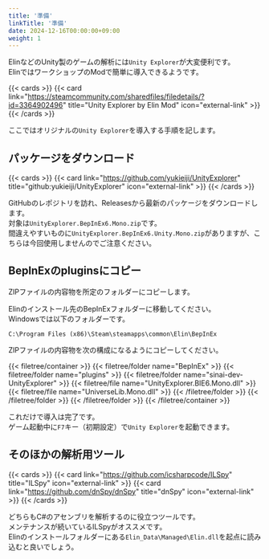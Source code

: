 ```yaml
---
title: '準備'
linkTitle: '準備'
date: 2024-12-16T00:00:00+09:00
weight: 1
---
```


ElinなどのUnity製のゲームの解析には`Unity Explorer`が大変便利です。  
ElinではワークショップのModで簡単に導入できるようです。

{{< cards >}}
  {{< card link="https://steamcommunity.com/sharedfiles/filedetails/?id=3364902496" title="Unity Explorer by Elin Mod" icon="external-link" >}}
{{< /cards >}}

ここではオリジナルの`Unity Explorer`を導入する手順を記します。


## パッケージをダウンロード

{{< cards >}}
  {{< card link="https://github.com/yukieiji/UnityExplorer" title="github:yukieiji/UnityExplorer" icon="external-link" >}}
{{< /cards >}}

GitHubのレポジトリを訪れ、Releasesから最新のパッケージをダウンロードします。  
対象は`UnityExplorer.BepInEx6.Mono.zip`です。  
間違えやすいものに`UnityExplorer.BepInEx6.Unity.Mono.zip`がありますが、こちらは今回使用しませんのでご注意ください。


## BepInExのpluginsにコピー

ZIPファイルの内容物を所定のフォルダーにコピーします。

Elinのインストール先のBepInExフォルダーに移動してください。  
Windowsでは以下のフォルダーです。
```
C:\Program Files (x86)\Steam\steamapps\common\Elin\BepInEx
```

ZIPファイルの内容物を次の構成になるようにコピーしてください。

{{< filetree/container >}}
  {{< filetree/folder name="BepInEx" >}}
    {{< filetree/folder name="plugins" >}}
      {{< filetree/folder name="sinai-dev-UnityExplorer" >}}
        {{< filetree/file name="UnityExplorer.BIE6.Mono.dll" >}}
        {{< filetree/file name="UniverseLib.Mono.dll" >}}
      {{< /filetree/folder >}}
    {{< /filetree/folder >}}
  {{< /filetree/folder >}}
{{< /filetree/container >}}

これだけで導入は完了です。  
ゲーム起動中に`F7`キー（初期設定）で`Unity Explorer`を起動できます。


## そのほかの解析用ツール

{{< cards >}}
  {{< card link="https://github.com/icsharpcode/ILSpy" title="ILSpy" icon="external-link" >}}
  {{< card link="https://github.com/dnSpy/dnSpy" title="dnSpy" icon="external-link" >}}
{{< /cards >}}

どちらもC#のアセンブリを解析するのに役立つツールです。  
メンテナンスが続いているILSpyがオススメです。  
Elinのインストールフォルダーにある`Elin_Data\Managed\Elin.dll`を起点に読み込むと良いでしょう。
